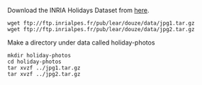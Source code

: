 Download the INRIA Holidays Dataset from [here](http://lear.inrialpes.fr/~jegou/data.php#holidays).

    wget ftp://ftp.inrialpes.fr/pub/lear/douze/data/jpg1.tar.gz
    wget ftp://ftp.inrialpes.fr/pub/lear/douze/data/jpg2.tar.gz

Make a directory under data called holiday-photos

    mkdir holiday-photos
    cd holiday-photos
    tar xvzf ../jpg1.tar.gz
    tar xvzf ../jpg2.tar.gz

